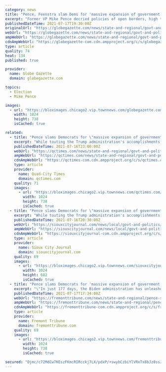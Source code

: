 ```yaml
---
category: news
title: "Pence, Feenstra slam Dems for 'massive expansion of government' at picnic"
excerpt: "Former VP Mike Pence decried policies of open borders, high taxes and \"abortion on demand,\" during a fundraiser for Rep. Randy Feenstra."
publishedDateTime: 2021-07-17T19:30:00Z
originalUrl: "https://globegazette.com/news/state-and-regional/govt-and-politics/pence-feenstra-slam-dems-for-massive-expansion-of-government-at-picnic/article_b6af748b-815b-5b5e-a2c1-ea8e16fd70e8.html"
webUrl: "https://globegazette.com/news/state-and-regional/govt-and-politics/pence-feenstra-slam-dems-for-massive-expansion-of-government-at-picnic/article_b6af748b-815b-5b5e-a2c1-ea8e16fd70e8.html"
ampWebUrl: "https://globegazette.com/news/state-and-regional/govt-and-politics/pence-feenstra-slam-dems-for-massive-expansion-of-government-at-picnic/article_b6af748b-815b-5b5e-a2c1-ea8e16fd70e8.amp.html"
cdnAmpWebUrl: "https://globegazette-com.cdn.ampproject.org/c/s/globegazette.com/news/state-and-regional/govt-and-politics/pence-feenstra-slam-dems-for-massive-expansion-of-government-at-picnic/article_b6af748b-815b-5b5e-a2c1-ea8e16fd70e8.amp.html"
type: article
quality: 74
heat: 134
published: true

provider:
  name: Globe Gazette
  domain: globegazette.com

topics:
  - Election
  - Mike Pence

images:
  - url: "https://bloximages.chicago2.vip.townnews.com/globegazette.com/content/tncms/assets/v3/editorial/2/0b/20bba3a4-5da0-56e3-847a-4c23bace4ff6/60f21602604a1.image.jpg?resize=1024%2C738"
    width: 1024
    height: 738
    isCached: true

related:
  - title: "Pence slams Democrats for \"massive expansion of government\" at Feenstra picnic"
    excerpt: "While touting the Trump administration's accomplishments, former Vice President Mike Pence said Republicans need to roll up their sleeves and win back America from the \"radical"
    publishedDateTime: 2021-07-16T23:00:00Z
    webUrl: "https://qctimes.com/news/state-and-regional/govt-and-politics/pence-slams-democrats-for-massive-expansion-of-government-at-feenstra-picnic/article_26249d17-29bc-58cd-a04a-95e7bb99dc3c.html"
    ampWebUrl: "https://qctimes.com/news/state-and-regional/govt-and-politics/pence-slams-democrats-for-massive-expansion-of-government-at-feenstra-picnic/article_26249d17-29bc-58cd-a04a-95e7bb99dc3c.amp.html"
    cdnAmpWebUrl: "https://qctimes-com.cdn.ampproject.org/c/s/qctimes.com/news/state-and-regional/govt-and-politics/pence-slams-democrats-for-massive-expansion-of-government-at-feenstra-picnic/article_26249d17-29bc-58cd-a04a-95e7bb99dc3c.amp.html"
    type: article
    provider:
      name: Quad-City Times
      domain: qctimes.com
    quality: 71
    images:
      - url: "https://bloximages.chicago2.vip.townnews.com/qctimes.com/content/tncms/assets/v3/editorial/6/ef/6efedde6-fa03-57a9-a78b-f849174977ff/60f20fae9a50b.image.jpg?resize=1024%2C738"
        width: 1024
        height: 738
        isCached: true
  - title: "Pence slams Democrats for \"massive expansion of government\" at Sioux Center picnic"
    excerpt: "While touting the Trump administration's accomplishments at a fundraiser for U.S. Rep. Randy Feenstra Friday in Sioux Center, Mike Pence said Republicans need to roll up"
    publishedDateTime: 2021-07-16T20:30:00Z
    webUrl: "https://siouxcityjournal.com/news/local/govt-and-politics/pence-slams-democrats-for-massive-expansion-of-government-at-sioux-center-picnic/article_8884d00b-8701-556b-b09a-6d69e9db2425.html"
    ampWebUrl: "https://siouxcityjournal.com/news/local/govt-and-politics/pence-slams-democrats-for-massive-expansion-of-government-at-sioux-center-picnic/article_8884d00b-8701-556b-b09a-6d69e9db2425.amp.html"
    cdnAmpWebUrl: "https://siouxcityjournal-com.cdn.ampproject.org/c/s/siouxcityjournal.com/news/local/govt-and-politics/pence-slams-democrats-for-massive-expansion-of-government-at-sioux-center-picnic/article_8884d00b-8701-556b-b09a-6d69e9db2425.amp.html"
    type: article
    provider:
      name: Sioux City Journal
      domain: siouxcityjournal.com
    quality: 69
    images:
      - url: "https://bloximages.chicago2.vip.townnews.com/siouxcityjournal.com/content/tncms/assets/v3/editorial/1/ed/1ed30319-04ac-5bf9-9940-35f87f9d782a/60f1eb91263d0.image.jpg?resize=1024%2C682"
        width: 1024
        height: 682
        isCached: true
  - title: "Pence slams Democrats for 'massive expansion of government' at Sioux Center picnic"
    excerpt: "\"In just 177 days, the Biden administration has unleashed a tidal wave of left wing policies that threaten to wipe out all the progress we made,\" former Vice President Mike"
    publishedDateTime: 2021-07-17T17:34:00Z
    webUrl: "https://fremonttribune.com/news/state-and-regional/pence-slams-democrats-for-massive-expansion-of-government-at-sioux-center-picnic/article_22627edc-0afa-5a67-923a-f0734dceb026.html"
    ampWebUrl: "https://fremonttribune.com/news/state-and-regional/pence-slams-democrats-for-massive-expansion-of-government-at-sioux-center-picnic/article_22627edc-0afa-5a67-923a-f0734dceb026.amp.html"
    cdnAmpWebUrl: "https://fremonttribune-com.cdn.ampproject.org/c/s/fremonttribune.com/news/state-and-regional/pence-slams-democrats-for-massive-expansion-of-government-at-sioux-center-picnic/article_22627edc-0afa-5a67-923a-f0734dceb026.amp.html"
    type: article
    provider:
      name: Fremont Tribune
      domain: fremonttribune.com
    quality: 69
    images:
      - url: "https://bloximages.chicago2.vip.townnews.com/fremonttribune.com/content/tncms/assets/v3/editorial/e/ad/ead9912a-bc32-509d-a630-e9a6f60bf335/60f322ce1d77c.image.jpg?resize=1024%2C738"
        width: 1024
        height: 738
        isCached: true

secured: "Djmc/c72MdCw7KEszFKmcRIRcckj7LX/pdxP/+swybCzbiYlVRxTx8bJz0ssJa8eqSLg/mGJ0PqE96AAp8nUSnDIEtjXXEggjneJQBfx5uRwLJaf1i8sgTODXw6alht0X2NFNJ+dvRpwOSgGP6ZADKIFOUDGuqfZC+Zv42w9XoupoSpNGydIE1E21XzDeIk6wg0jZf9sHAp7PXNZt9v4z1gwzkre0OaEgK/PDdRYgygteNdCQh1VxDKNAHqF1s72LeVng7h+evdP4QvDqsn8ewzxyjsrybsQEZHLb5+R34OpTdfye/HjgcQaiuUYgIOE4w3TUZVNakPar1u3bDd9DEPXvVsPSXmEMIDZ+lwfe7U=;itGvg3xmQx01+3CFbz3wOQ=="
---
```


